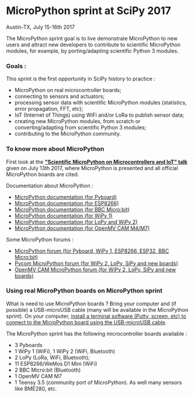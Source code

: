 # MicroPython sprint at SciPy 2017
Austin-TX, July 15-16th 2017

The MicroPython sprint goal is to live demonstrate MicroPython to new users and attract new developers to contribute to scientific MicroPython modules, for example, by porting/adapting scientific Python 3 modules.  

### Goals :

This sprint is the first opportunity in SciPy history to practice :
- MicroPython on real microcontroller boards;
- connecting to sensors and actuators;
- processing sensor data with scientific MicroPython modules (statistics, error propagation, FFT, etc);
- IoT (Internet of Things) using WiFi and/or LoRa to publish sensor data;
- creating new MicroPython modules, from scratch or converting/adapting from scientific Python 3 modules;
- contributing to the MicroPython community.

### To know more about MicroPython

First look at the [**"Scientific MicroPython on Microcontrollers and IoT" talk**](http://www.robertocolistete.net/MicroPythonSciPy2017/#/) given on July 13th 2017, where MicroPython is presented and all official MicroPython boards are cited.

Documentation about MicroPython :
* [MicroPython documentation (for Pyboard)](http://docs.micropython.org/en/latest/pyboard/)
* [MicroPython documentation (for ESP8266)](http://docs.micropython.org/en/latest/esp8266/)
* [MicroPython documentation (for BBC Micro:bit)](https://microbit-micropython.readthedocs.io/en/latest/)
* [MicroPython documentation (for WiPy 1)](http://docs.micropython.org/en/latest/wipy/index.html)
* [MicroPython documentation (for LoPy and WiPy 2)](https://docs.pycom.io/)
* [MicroPython documentation (for OpenMV CAM M4/M7)](http://docs.openmv.io/)

Some MicroPython forums :
* [MicroPython forum (for Pyboard, WiPy 1, ESP8266, ESP32, BBC Micro:bit)](https://forum.micropython.org/)
* [Pycom MicroPython forum (for WiPy 2, LoPy, SiPy and new boards)](https://forum.pycom.io/)
* [OpenMV CAM MicroPython forum (for WiPy 2, LoPy, SiPy and new boards)](http://forums.openmv.io/)

### Using real MicroPython boards on MicroPython sprint

What is need to use MicroPython boards ? Bring your computer and (if possible) a USB-microUSB cable (many will be available in the MicroPython sprint). On your computer, [install a terminal software (Putty, screen, etc) to connect to the MicroPython board using the USB-microUSB cable](http://docs.micropython.org/en/latest/pyboard/pyboard/tutorial/repl.html). 

The MicroPython sprint has the following microcontroller boards available :
* 3 Pyboards
* 1 WiPy 1 (WiFi), 1 WiPy 2 (WiFi, Bluetooth)
* 2 LoPy (LoRa, WiFi, Bluetooth);
* 11 ESP8266/WeMos D1 Mini (WiFi)
* 2 BBC Micro:bit (Bluetooth)
* 1 OpenMV CAM M7
* 1 Teensy 3.5 (community port of MicroPython).
As well many sensors like BME280, etc.
